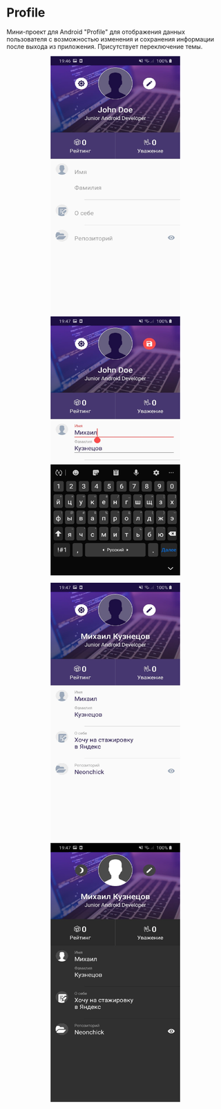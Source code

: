 # Profile
Мини-проект для Android "Profile" для отображения данных пользователя с возможностью изменения и сохранения информации после выхода из приложения. Присутствует переключение темы.
<p align="center">
  <img src="https://github.com/Neonchick/Profile/raw/master/images/image1.jpg" width="300px" height="600px"/>
  <img src="https://github.com/Neonchick/Profile/raw/master/images/image2.jpg" width="300px" height="600px"/></p>
 <p align="center">
  <img src="https://github.com/Neonchick/Profile/raw/master/images/image3.jpg" width="300px" height="600px"/>
  <img src="https://github.com/Neonchick/Profile/raw/master/images/image4.jpg" width="300px" height="600px"/></p>

